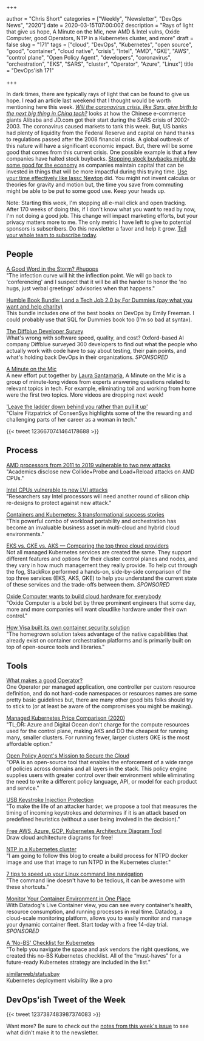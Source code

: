 +++

author = "Chris Short"
categories = ["Weekly", "Newsletter", "DevOps News", "2020"]
date = 2020-03-15T07:00:00Z
description = "Rays of light that give us hope, A Minute on the Mic, new AMD & Intel vulns, Oxide Computer, good Operators, NTP in a Kubernetes cluster, and more"
draft = false
slug = "171"
tags = ["cloud", "DevOps", "Kubernetes", "open source", "good", "container", "cloud native", "crisis", "Intel", "AMD", "GKE", "AWS", "control plane", "Open Policy Agent", "developers", "coronavirus", "orchestration", "EKS", "SARS", "cluster", "Operator", "Azure", "Linux"]
title = "DevOps'ish 171"

+++

In dark times, there are typically rays of light that can be found to give us hope. I read an article last weekend that I thought would be worth mentioning here this week. [*Will the coronavirus crisis, like Sars, give birth to the next big thing in China tech?*](https://www.scmp.com/tech/big-tech/article/3073961/will-coronavirus-crisis-sars-give-birth-next-big-thing-china-tech) looks at how the Chinese e-commerce giants Alibaba and JD.com got their start during the SARS crisis of 2002-2003. The coronavirus caused markets to tank this week. But, US banks had plenty of liquidity from the Federal Reserve and capital on hand thanks to regulations passed after the 2008 financial crisis. A global outbreak of this nature will have a significant economic impact. But, there will be some good that comes from this current crisis. One possible example is that a few companies have halted stock buybacks. [Stopping stock buybacks might do some good for the economy](https://hbr.org/2020/01/why-stock-buybacks-are-dangerous-for-the-economy) as companies maintain capital that can be invested in things that will be more impactful during this trying time. [Use your time effectively like Iassc Newton](https://www.washingtonpost.com/history/2020/03/12/during-pandemic-isaac-newton-had-work-home-too-he-used-time-wisely/) did. You might not invent calculus or theories for gravity and motion but, the time you save from commuting might be able to be put to some good use. Keep your heads up.

Note: Starting this week, I'm stopping all e-mail click and open tracking. After 170 weeks of doing this, if I don't know what you want to read by now, I'm not doing a good job. This change will impact marketing efforts, but your privacy matters more to me. The only metric I have left to give to potential sponsors is subscribers. Do this newsletter a favor and help it grow. [Tell your whole team to subscribe today](https://devopsish.com/subscribe/).

## People

[A Good Word in the Storm? #hugops](https://blog.iirc.life/p/a-good-word-in-storm-hugops.html)  
"The infection curve will hit the inflection point. We will go back to 'conferencing' and I suspect that it will be all the harder to honor the 'no hugs, just verbal greetings' advisories when that happens."

[Humble Book Bundle: Land a Tech Job 2.0 by For Dummies (pay what you want and help charity)](https://www.humblebundle.com/books/tech-job-for-dummies-2-books)  
This bundle includes one of the best books on DevOps by Emily Freeman. I could probably use that SQL for Dummies book too (I'm so bad at syntax).

[The Diffblue Developer Survey](https://www.diffblue.com/Education/research_papers/2019-diffblue-developer-survey/?utm_source=newsletter&utm_medium=email&utm_campaign=DevOpsIsh)  
What's wrong with software speed, quality, and cost? Oxford-based AI company Diffblue surveyed 300 developers to find out what the people who actually work with code have to say about testing, their pain points, and what's holding back DevOps in their organizations. *SPONSORED*

[A Minute on the Mic](https://aminuteonthemic.com/)  
A new effort put together by [Laura Santamaria](https://nimbinatus.com/), A Minute on the Mic is a group of minute-long videos from experts answering questions related to relevant topics in tech. For example, eliminating toil and working from home were the first two topics. More videos are dropping next week!

['Leave the ladder down behind you rather than pull it up'](https://www.siliconrepublic.com/people/consensys-claire-fitzpatrick)  
"Claire Fitzpatrick of ConsenSys highlights some of the the rewarding and challenging parts of her career as a woman in tech."

{{< tweet 1236670741464178688 >}}

## Process

[AMD processors from 2011 to 2019 vulnerable to two new attacks](https://www.zdnet.com/article/amd-processors-from-2011-to-2019-vulnerable-to-two-new-attacks/)  
"Academics disclose new Collide+Probe and Load+Reload attacks on AMD CPUs."

[Intel CPUs vulnerable to new LVI attacks](https://www.zdnet.com/article/intel-cpus-vulnerable-to-new-lvi-attacks/)  
"Researchers say Intel processors will need another round of silicon chip re-designs to protect against new attack."

[Containers and Kubernetes: 3 transformational success stories](https://www.cio.com/article/3530277/containers-and-kubernetes-3-transformational-success-stories.html)  
"This powerful combo of workload portability and orchestration has become an invaluable business asset in multi-cloud and hybrid cloud environments."

[EKS vs. GKE vs. AKS — Comparing the top three cloud providers](https://www.stackrox.com/post/2020/02/eks-vs-gke-vs-aks/?utm_source=DevOps'ish&utm_medium=email&utm_campaign=sponsored)  
Not all managed Kubernetes services are created the same. They support different features and options for their cluster control planes and nodes, and they vary in how much management they really provide. To help cut through the fog, StackRox performed a hands-on, side-by-side comparison of the top three services (EKS, AKS, GKE) to help you understand the current state of these services and the trade-offs between them. *SPONSORED*

[Oxide Computer wants to build cloud hardware for everybody](https://www.protocol.com/oxide-computer-cloud-server)  
"Oxide Computer is a bold bet by three prominent engineers that some day, more and more companies will want cloudlike hardware under their own control."

[How Visa built its own container security solution](https://www.csoonline.com/article/3529974/how-visa-built-its-own-container-security-solution.html)  
"The homegrown solution takes advantage of the native capabilities that already exist on container orchestration platforms and is primarily built on top of open-source tools and libraries."

## Tools

[What makes a good Operator?](https://blog.openshift.com/what-makes-a-good-operator/)  
One Operator per managed application, one controller per custom resource definition, and do not hard-code namespaces or resources names are some pretty basic guidelines but, there are many other good bits folks should try to stick to (or at least be aware of the compromises you might be making).

[Managed Kubernetes Price Comparison (2020)](https://devopsdirective.com/posts/2020/03/managed-kubernetes-comparison/)  
"TL;DR: Azure and Digital Ocean don't charge for the compute resources used for the control plane, making AKS and DO the cheapest for running many, smaller clusters. For running fewer, larger clusters GKE is the most affordable option."

[Open Policy Agent's Mission to Secure the Cloud](https://thenewstack.io/open-policy-agents-mission-to-secure-the-cloud/)  
"OPA is an open-source tool that enables the enforcement of a wide range of policies across domains and all layers in the stack. This policy engine supplies users with greater control over their environment while eliminating the need to write a different policy language, API, or model for each product and service."

[USB Keystroke Injection Protection](https://opensource.googleblog.com/2020/03/usb-keystroke-injection-protection.html)  
"To make the life of an attacker harder, we propose a tool that measures the timing of incoming keystrokes and determines if it is an attack based on predefined heuristics (without a user being involved in the decision)."

[Free AWS, Azure, GCP, Kubernetes Architecture Diagram Tool](https://www.cloudskew.com/)  
Draw cloud architecture diagrams for free!

[NTP in a Kubernetes cluster](https://tech.goglides.com/2020/03/09/manage-ntp-using-kubernetes/)  
"I am going to follow this blog to create a build process for NTPD docker image and use that image to run NTPD in the Kubernetes cluster."

[7 tips to speed up your Linux command line navigation](https://www.redhat.com/sysadmin/cli-speedup)  
"The command line doesn't have to be tedious, it can be awesome with these shortcuts."

[Monitor Your Container Environment in One Place](https://www.datadoghq.com/dg/monitor/containers/?utm_source=Advertisement&utm_medium=Advertisement&utm_campaign=DevOpsish-Newsletter04&utm_content=Containers)  
With Datadog's Live Container view, you can see every container's health, resource consumption, and running processes in real time. Datadog, a cloud-scale monitoring platform, allows you to easily monitor and manage your dynamic container fleet. Start today with a free 14-day trial. *SPONSORED*

[A 'No-BS' Checklist for Kubernetes](https://thenewstack.io/a-no-bs-checklist-for-kubernetes/)  
"To help you navigate the space and ask vendors the right questions, we created this no-BS Kubernetes checklist. All of the “must-haves” for a future-ready Kubernetes strategy are included in the list."

[similarweb/statusbay](https://github.com/similarweb/statusbay)  
Kubernetes deployment visibility like a pro

## DevOps'ish Tweet of the Week

{{< tweet 1237387483987374083 >}}

Want more? Be sure to check out the [notes from this week's issue](https://devopsish.com/171/notes/) to see what didn't make it to the newsletter.
